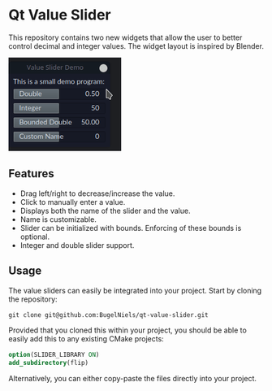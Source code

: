 # Qt Value Slider

This repository contains two new widgets that allow the user to better control decimal and integer values.
The widget layout is inspired by Blender.

![QT Value Slider Demo](resources/demo.gif)

## Features

- Drag left/right to decrease/increase the value.
- Click to manually enter a value.
- Displays both the name of the slider and the value.
- Name is customizable.
- Slider can be initialized with bounds. Enforcing of these bounds is optional.
- Integer and double slider support.

## Usage

The value sliders can easily be integrated into your project. 
Start by cloning the repository:

```shell
git clone git@github.com:BugelNiels/qt-value-slider.git
```

Provided that you cloned this within your project, you should be able to easily add this to any existing CMake projects:

```cmake
option(SLIDER_LIBRARY ON)
add_subdirectory(flip)
```

Alternatively, you can either copy-paste the files directly into your project.
